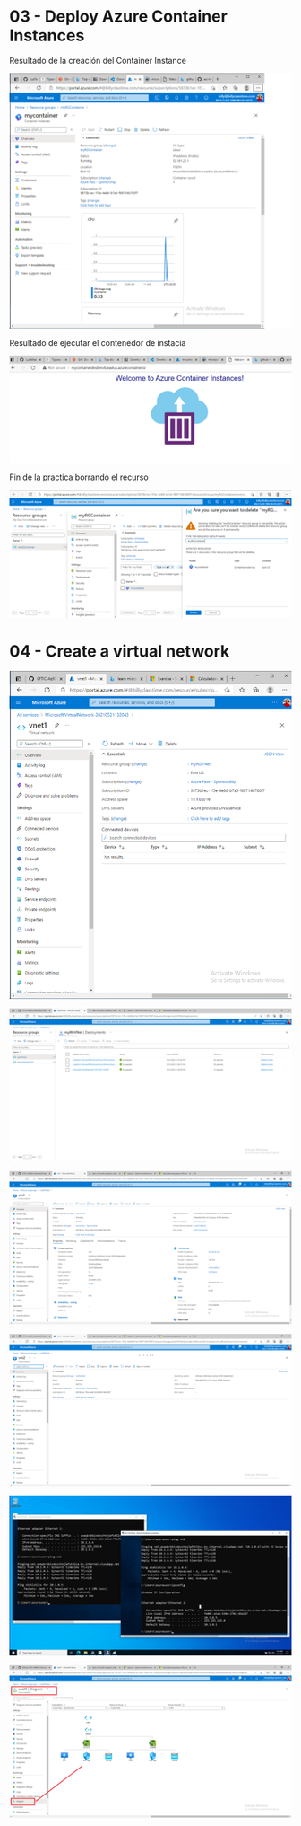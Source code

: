 





# 03 - Deploy Azure Container Instances

Resultado de la creación del Container Instance

![03-ContainerInstance](Evidencia/03-ContainerInstance.png)

Resultado de ejecutar el contenedor de instacia

![03-ContainerInstance](Evidencia/03a-ContainerInstance.png)

Fin de la practica borrando el recurso

![03b-ContainerInstance](Evidencia/03b-ContainerInstance.png)



# 04 - Create a virtual network

![04A-VirtualNetwork](Evidencia/04A-VirtualNetwork.png)



![04B-VirtualNetwork](Evidencia/04B-VirtualNetwork.png)

![04C-VirtualNetwork](Evidencia/04C-VirtualNetwork.png)

<img src="Evidencia/04D-VirtualNetwork.png" alt="04D-VirtualNetwork" style="zoom:67%;" />

![04E-VirtualNetwork](Evidencia/04E-VirtualNetwork.png)

![04F-VirtualNetwork](Evidencia/04F-VirtualNetwork.png)

